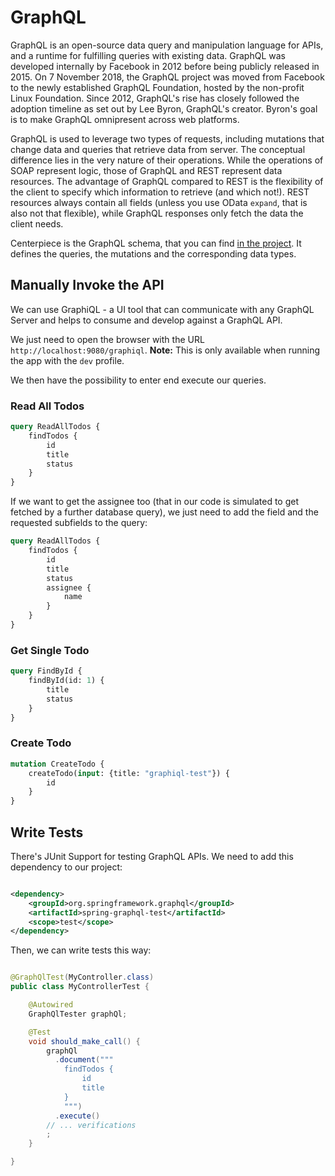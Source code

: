 # GraphQL

GraphQL is an open-source data query and manipulation language for APIs, and a runtime for fulfilling
queries with existing data. GraphQL was developed internally by Facebook in 2012 before being publicly
released in 2015. On 7 November 2018, the GraphQL project was moved from Facebook to the newly established
GraphQL Foundation, hosted by the non-profit Linux Foundation.
Since 2012, GraphQL's rise has closely followed the adoption timeline as set out by Lee Byron, GraphQL's
creator. Byron's goal is to make GraphQL omnipresent across web platforms.

GraphQL is used to leverage two types of requests, including mutations that change data and queries that retrieve data from server. The conceptual difference lies in the very nature of their operations. While the operations of SOAP represent logic,
those of GraphQL and REST represent data resources. The advantage of GraphQL compared to REST is the flexibility
of the client to specify which information to retrieve (and which not!). REST resources always contain all
fields (unless you use OData `expand`, that is also not that flexible), while GraphQL responses only
fetch the data the client needs.

Centerpiece is the GraphQL schema, that you can find [in the project](../../src/main/resources/graphql/todo.graphqls).
It defines the queries, the mutations and the corresponding data types.

## Manually Invoke the API

We can use GraphiQL - a UI tool that can communicate with any GraphQL Server and helps to consume and develop against a GraphQL API.

We just need to open the browser with the URL `http://localhost:9080/graphiql`.
**Note:** This is only available when running the app with the `dev` profile.

We then have the possibility to enter end execute our queries.

### Read All Todos

```graphql
query ReadAllTodos {
    findTodos {
        id
        title
        status
    }
}
```

If we want to get the assignee too
(that in our code is simulated to get fetched by a further database query),
we just need to add the field and the requested subfields to the query:

```graphql
query ReadAllTodos {
    findTodos {
        id
        title
        status
        assignee {
            name
        }
    }
}
```

### Get Single Todo

```graphql
query FindById {
    findById(id: 1) {
        title
        status
    }
}
```

### Create Todo

```graphql
mutation CreateTodo {
    createTodo(input: {title: "graphiql-test"}) {
        id
    }
}
```

## Write Tests

There's JUnit Support for testing GraphQL APIs. We need to add this dependency to our project:

```xml

<dependency>
    <groupId>org.springframework.graphql</groupId>
    <artifactId>spring-graphql-test</artifactId>
    <scope>test</scope>
</dependency>
```

Then, we can write tests this way:

```java

@GraphQlTest(MyController.class)
public class MyControllerTest {

    @Autowired
    GraphQlTester graphQl;

    @Test
    void should_make_call() {
        graphQl
          .document("""
            findTodos {
                id
                title
            }
            """)
          .execute()
        // ... verifications
        ;
    }

}

```
